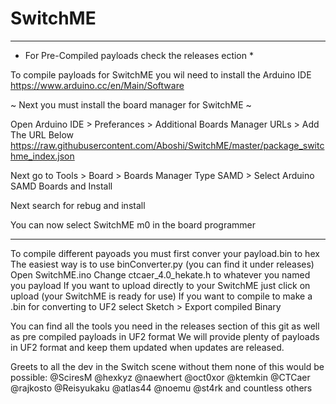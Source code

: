 # SwitchME

_________________________________________________________________________________________

* For Pre-Compiled payloads check the releases ection *

To compile payloads for SwitchME you wil need to install the Arduino IDE
https://www.arduino.cc/en/Main/Software

~ Next you must install the board manager for SwitchME ~

Open Arduino IDE > Preferances > Additional Boards Manager URLs > Add The URL Below
https://raw.githubusercontent.com/Aboshi/SwitchME/master/package_switchme_index.json

Next go to Tools > Board > Boards Manager
Type SAMD > Select Arduino SAMD Boards and Install

Next search for rebug and install

You can now select SwitchME m0 in the board programmer

_________________________________________________________________________________________

To compile different payoads you must first conver your payload.bin to hex
The easiest way is to use binConverter.py (you can find it under releases)
Open SwitchME.ino
Change ctcaer_4.0_hekate.h to whatever you named you payload
If you want to upload directly to your SwitchME just click on upload (your SwitchME is ready for use)
If you want to compile to make a .bin for converting to UF2 select Sketch > Export compiled Binary

You can find all the tools you need in the releases section of this git as well as pre compiled payloads in UF2 format
We will provide plenty of payloads in UF2 format and keep them updated when updates are released.

Greets to all the dev in the Switch scene without them none of this would be possible:
@SciresM @hexkyz @naewhert @oct0xor @ktemkin @CTCaer @rajkosto @Reisyukaku @atlas44 @noemu
@st4rk and countless others
